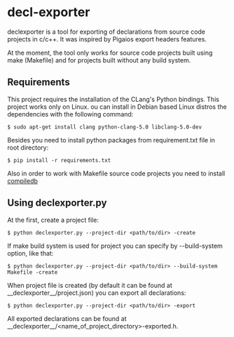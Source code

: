 # decl-exporter
declexporter is a tool for exporting of declarations from source code projects in c/c++. It was inspired by Pigaios export headers features.

At the moment, the tool only works for source code projects built using make (Makefile) and for projects built without any build system.

## Requirements
This project requires the installation of the CLang's Python bindings. This project works only on Linux. ou can install in Debian based Linux distros the dependencies with the following command:
```
$ sudo apt-get install clang python-clang-5.0 libclang-5.0-dev
```
Besides you need to install python packages from requirement.txt file in root directory:
```
$ pip install -r requirements.txt
```

Also in order to work with Makefile source code projects you need to install [compiledb](https://github.com/nickdiego/compiledb)

## Using declexporter.py
At the first, create a project file:
```
$ python declexporter.py --project-dir <path/to/dir> -create
```
If make build system is used for project you can specify by --build-system option, like that:
```
$ python declexporter.py --project-dir <path/to/dir> --build-system Makefile -create
```

When project file is created (by default it can be found at \_\_declexporter__/project.json) you can export all declarations:
```
$ python declexporter.py --project-dir <path/to/dir> -export
```
All exported declarations can be found at \_\_declexporter__/<name_of_project_directory>-exported.h.
